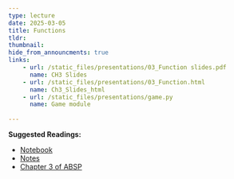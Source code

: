 ```yaml
---
type: lecture
date: 2025-03-05
title: Functions
tldr: 
thumbnail: 
hide_from_announcments: true
links: 
    - url: /static_files/presentations/03_Function slides.pdf
      name: CH3 Slides 
    - url: /static_files/presentations/03_Function.html
      name: Ch3_Slides_html
    - url: /static_files/presentations/game.py
      name: Game module
      
---
```

**Suggested Readings:**
- [Notebook](https://github.com/phonchi/nsysu-math106A/blob/master/static_files/presentations/03_Function.ipynb)
- [Notes](https://hackmd.io/@phonchi/programming-ch3)
- [Chapter 3 of ABSP](https://automatetheboringstuff.com/2e/chapter3/)
